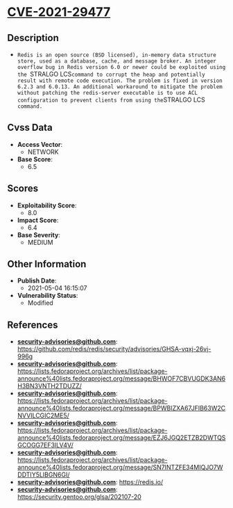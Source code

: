 
# [CVE-2021-29477](https://cve.mitre.org/cgi-bin/cvename.cgi?name=CVE-2021-29477)

## Description

- `Redis is an open source (BSD licensed), in-memory data structure store, used as a database, cache, and message broker. An integer overflow bug in Redis version 6.0 or newer could be exploited using the `STRALGO LCS` command to corrupt the heap and potentially result with remote code execution. The problem is fixed in version 6.2.3 and 6.0.13. An additional workaround to mitigate the problem without patching the redis-server executable is to use ACL configuration to prevent clients from using the `STRALGO LCS` command.`

## Cvss Data

- **Access Vector**:
  - NETWORK
- **Base Score**:
  - 6.5

## Scores

- **Exploitability Score**:
  - 8.0
- **Impact Score**:
  - 6.4
- **Base Severity**:
  - MEDIUM

## Other Information

- **Publish Date**:
  - 2021-05-04 16:15:07
- **Vulnerability Status**:
  - Modified

## References

- **security-advisories@github.com**: https://github.com/redis/redis/security/advisories/GHSA-vqxj-26vj-996g
- **security-advisories@github.com**: https://lists.fedoraproject.org/archives/list/package-announce%40lists.fedoraproject.org/message/BHWOF7CBVUGDK3AN6H3BN3VNTH2TDUZZ/
- **security-advisories@github.com**: https://lists.fedoraproject.org/archives/list/package-announce%40lists.fedoraproject.org/message/BPWBIZXA67JFIB63W2CNVVILCGIC2ME5/
- **security-advisories@github.com**: https://lists.fedoraproject.org/archives/list/package-announce%40lists.fedoraproject.org/message/EZJ6JGQ2ETZB2DWTQSGCOGG7EF3ILV4V/
- **security-advisories@github.com**: https://lists.fedoraproject.org/archives/list/package-announce%40lists.fedoraproject.org/message/SN7INTZFE34MIQJO7WDDTIY5LIBGN6GI/
- **security-advisories@github.com**: https://redis.io/
- **security-advisories@github.com**: https://security.gentoo.org/glsa/202107-20
